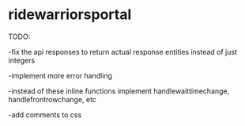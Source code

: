 # ridewarriorsportal

TODO: 

-fix the api responses to return actual response entities instead of just integers

-implement more error handling

-instead of these inline functions implement handlewaittimechange, handlefrontrowchange, etc

-add comments to css
 
